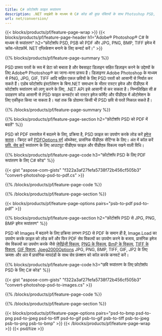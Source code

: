 ```yaml
---
title: C# फ़ोटोशॉप फ़ाइल रूपांतरण
description: .NET लाइब्रेरी के माध्यम से C# कोड की कुछ पंक्तियों के साथ Photoshop PSD, PSB को PDF और BMP, JPG, PNG, TIFF सहित छवियों में बदलें।
url: net/conversion/
---
```


{{< blocks/products/pf/feature-page-wrap >}}
{{< blocks/products/pf/feature-page-header h1="Adobe® Photoshop® C# के माध्यम से रूपांतरण" h2="फ़ोटोशॉप PSD, PSB को PDF और JPG, PNG, BMP, TIFF इमेज में क्रॉस-प्लेटफ़ॉर्म. NET एप्लिकेशन बनाने के लिए कन्वर्ट करें।" >}}

{{% blocks/products/pf/feature-page-summary %}}

PSD प्रारूप परतों के रूप में डेटा को बचाता है और वेबसाइट डिज़ाइन सहित डिज़ाइन करने के उद्देश्यों के लिए Adobe® Photoshop® का जाना-माना प्रारूप है। डिज़ाइनर Adobe Photoshop के माध्यम से PNG, JPG, GIF, TIFF आदि सहित एकल छवियों के लिए PSD परतों को आसानी से निर्यात कर सकते हैं। एडोब फोटोशॉप इंस्टॉलेशन के बिना.NET समाधान के भीतर रास्टर इमेज और पीडीएफ में फोटोशॉप रूपांतरण को लागू करने के लिए, .NET API इसे आसानी से कर सकता है। निम्नलिखित सी # उदाहरण कोड आसानी से PSD फाइल कनवर्टर को रास्टर इमेज फॉर्मेट और पीडीएफ में ऑटोमेशन के लिए एकीकृत किया जा सकता है। यहां तक कि प्रोग्रामर किसी भी PSD छवि से परतें निकाल सकते हैं।


{{% /blocks/products/pf/feature-page-summary %}}

{{% blocks/products/pf/feature-page-section h2="फ़ोटोशॉप PSD को PDF में बदलें" %}}

PSD को PDF दस्तावेज़ में बदलने के लिए, प्रक्रिया है, PSD फ़ाइल का उपयोग करके लोड करें [इमेज क्लास](https://apireference.aspose.com/net/psd/aspose.psd/image)। क्रिएट करें [PDFOptions वर्ग](https://apireference.aspose.com/net/psd/aspose.psd.imageoptions/pdfoptions) ऑब्जेक्ट, प्रासंगिक पीडीएफ सेटिंग्स के लिए। अंत में कॉल करें [छवि. सेव करें](https://apireference.aspose.com/net/psd/aspose.psd.image/save/methods/3) रूपांतरण के लिए आउटपुट पीडीएफ फाइल और पीडीएफ विकल्प रखने वाली विधि।

{{% blocks/products/pf/feature-page-code h3="फ़ोटोशॉप PSD के लिए PDF रूपांतरण के लिए C# कोड" %}}

{{< gist "aspose-com-gists" "f322a3af27fefa5738f72b456cf505b3" "convert-photoshop-psd-to-pdf.cs" >}}

{{% /blocks/products/pf/feature-page-code %}}

{{% /blocks/products/pf/feature-page-section %}}

{{< blocks/products/pf/feature-page-options pairs="psb-to-pdf psd-to-pdf" >}}

{{% blocks/products/pf/feature-page-section h2="फ़ोटोशॉप PSD से JPG, PNG, BMP इमेज रूपांतरण" %}}

PSD को Images में बदलने के लिए प्रक्रिया लगभग PSD से PDF के समान ही है, Image.Load का उपयोग करके फ़ाइल को लोड करें और फिर PDF सेव विकल्पों का उपयोग करने के बजाय, प्रासंगिक इमेज सेव विकल्पों का उपयोग करके जैसे [जेपीईजी विकल्प](https://apireference.aspose.com/net/psd/aspose.psd.imageoptions/jpegoptions), [PNG के विकल्प](https://apireference.aspose.com/net/psd/aspose.psd.imageoptions/pngoptions),  [BmP के विकल्प](https://apireference.aspose.com/net/psd/aspose.psd.imageoptions/bmpoptions), [TIFF के विकल्प](https://apireference.aspose.com/net/psd/aspose.psd.imageoptions/tiffoptions),  [GIF विकल्प](https://apireference.aspose.com/net/psd/aspose.psd.imageoptions/gifoptions), [Jpeg2000Options](https://apireference.aspose.com/net/psd/aspose.psd.imageoptions/jpeg2000options) JPG, PNG, BMP, TIFF, GIF, JP2 के लिए क्रमशः और अंत में प्रासंगिक मापदंडों के साथ सेव फ़ंक्शन को कॉल करके कनवर्ट करें।


{{% blocks/products/pf/feature-page-code h3="छवि रूपांतरण के लिए फ़ोटोशॉप PSD के लिए C# कोड" %}}

{{< gist "aspose-com-gists" "f322a3af27fefa5738f72b456cf505b3" "convert-photoshop-psd-to-images.cs" >}}

{{% /blocks/products/pf/feature-page-code %}}

{{% /blocks/products/pf/feature-page-section %}}

{{< blocks/products/pf/feature-page-options pairs="psd-to-bmp psd-to-png psd-to-jpeg psd-to-tiff psd-to-gif psb-to-gif psb-to-tiff psb-to-jpeg psb-to-png psb-to-bmp" >}}
{{< /blocks/products/pf/feature-page-wrap >}}
{{< psd/tize >}}
